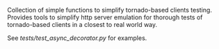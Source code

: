 Collection of simple functions to simplify tornado-based clients testing.
Provides tools to simplify http server emulation for thorough tests of
tornado-based clients in a closest to real world way.

See *tests/test_async_decorator.py* for examples.
